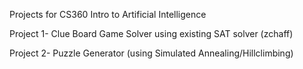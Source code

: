 Projects for CS360 Intro to Artificial Intelligence

Project 1- Clue Board Game Solver using existing SAT solver (zchaff)

Project 2- Puzzle Generator (using Simulated Annealing/Hillclimbing)
